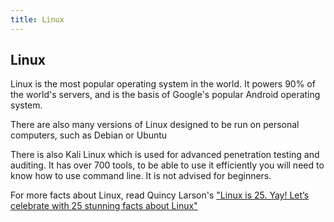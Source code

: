 ```yaml
---
title: Linux
---
```

## Linux

Linux is the most popular operating system in the world. It powers 90% of the world's servers, and is the basis of Google's popular Android operating system.

There are also many versions of Linux designed to be run on personal computers, such as Debian or Ubuntu

There is also Kali Linux which is used for advanced penetration testing and auditing. It has over 700 tools, to be able to use it efficiently you will need to know how to use command line. It is not advised for beginners.

For more facts about Linux, read Quincy Larson's <a href='https://medium.freecodecamp.org/linux-is-25-yay-lets-celebrate-with-25-rad-facts-about-linux-c8d8ac30076d' target='_blank' rel='nofollow'>"Linux is 25. Yay! Let’s celebrate with 25 stunning facts about Linux"</a>
